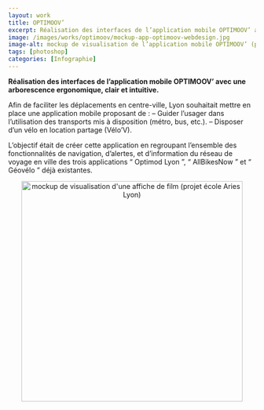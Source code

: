 ```yaml
---
layout: work
title: OPTIMOOV’
excerpt: Réalisation des interfaces de l’application mobile OPTIMOOV’ avec une arborescence ergonomique, clair et intuitive.
image: /images/works/optimoov/mockup-app-optimoov-webdesign.jpg
image-alt: mockup de visualisation de l’application mobile OPTIMOOV’ (projet école Aries Lyon)
tags: [photoshop] 
categories: [Infographie]
---
```


<p><strong>R&eacute;alisation des interfaces de l&rsquo;application mobile OPTIMOOV&rsquo; avec une arborescence ergonomique, clair et intuitive.</strong></p>

<p>Afin de faciliter les d&eacute;placements en centre-ville, Lyon souhaitait mettre en place une application mobile proposant de : &ndash; Guider l&rsquo;usager dans l&rsquo;utilisation des transports mis &agrave; disposition (m&eacute;tro, bus, etc.). &ndash; Disposer d&rsquo;un v&eacute;lo en location partage (V&eacute;lo&rsquo;V).</p>

<p>L&rsquo;objectif &eacute;tait de cr&eacute;er cette application en regroupant l&rsquo;ensemble des fonctionnalit&eacute;s de navigation, d&rsquo;alertes, et d&rsquo;information du r&eacute;seau de voyage en ville des trois applications &ldquo; Optimod Lyon &rdquo;, &ldquo; AllBikesNow &rdquo; et &ldquo; G&eacute;ov&eacute;lo &rdquo; d&eacute;j&agrave; existantes.</p>

<p style="text-align:center"><img alt="mockup de visualisation d'une affiche de film (projet école Aries Lyon)" height="450" src="{{ 'assets/images/optimoov/mockup-app-optimoov-webdesign.jpg' | relative_url }}" /></p>